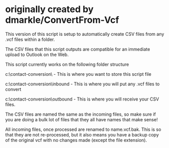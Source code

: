 # originally created by dmarkle/ConvertFrom-Vcf

This version of this script is setup to automatically create CSV files from any .vcf files within a folder.

The CSV files that this script outputs are compatible for an immediate upload to Outlook on the Web.


This script currently works on the following folder structure

c:\contact-conversion\   -  This is where you want to store this script file

c:\contact-conversion\inbound   -  This is where you will put any .vcf files to convert

c:\contact-conversion\outbound   - This is where you will receive your CSV files.


The CSV files are named the same as the incoming files, so make sure if you are doing a bulk lot of files that they all have names that make sense!

All incoming files, once processed are renamed to name.vcf.bak. This is so that they are not re-processed, but it also means you have a backup copy of the original vcf with no changes made (except the file extension).

